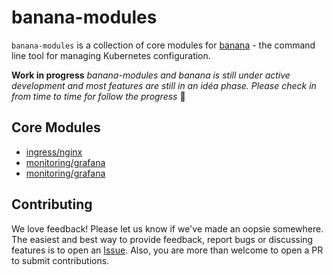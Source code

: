 # banana-modules

`banana-modules` is a collection of core modules for [banana](https://github.com/middlewaregruppen/banana) - the command line tool for managing Kubernetes configuration.

**Work in progress** *banana-modules and banana is still under active development and most features are still in an idéa phase. Please check in from time to time for follow the progress* 🧡

## Core Modules

- [ingress/nginx](./ingress/nginx/)
- [monitoring/grafana](./monitoring/grafana/)
- [monitoring/grafana](./networking/infoblox/)


## Contributing
We love feedback! Please let us know if we've made an oopsie somewhere. The easiest and best way to provide feedback, report bugs or discussing features is to open an [Issue](https://github.com/middlewaregruppen/tcli/issues). Also, you are more than welcome to open a PR to submit contributions.
